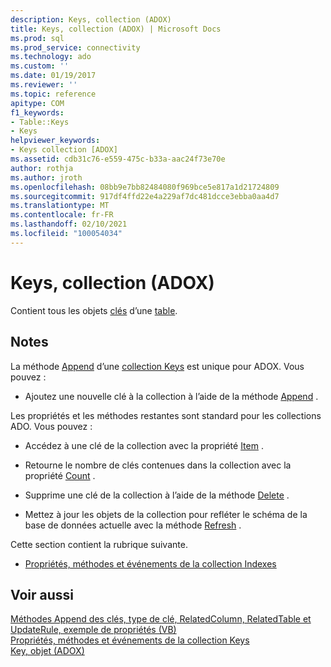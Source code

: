 ```yaml
---
description: Keys, collection (ADOX)
title: Keys, collection (ADOX) | Microsoft Docs
ms.prod: sql
ms.prod_service: connectivity
ms.technology: ado
ms.custom: ''
ms.date: 01/19/2017
ms.reviewer: ''
ms.topic: reference
apitype: COM
f1_keywords:
- Table::Keys
- Keys
helpviewer_keywords:
- Keys collection [ADOX]
ms.assetid: cdb31c76-e559-475c-b33a-aac24f73e70e
author: rothja
ms.author: jroth
ms.openlocfilehash: 08bb9e7bb82484080f969bce5e817a1d21724809
ms.sourcegitcommit: 917df4ffd22e4a229af7dc481dcce3ebba0aa4d7
ms.translationtype: MT
ms.contentlocale: fr-FR
ms.lasthandoff: 02/10/2021
ms.locfileid: "100054034"
---
```

# <a name="keys-collection-adox"></a>Keys, collection (ADOX)
Contient tous les objets [clés](./key-object-adox.md) d’une [table](./table-object-adox.md).  
  
## <a name="remarks"></a>Notes  
 La méthode [Append](./append-method-adox-keys.md) d’une [collection Keys]() est unique pour ADOX. Vous pouvez :  
  
-   Ajoutez une nouvelle clé à la collection à l’aide de la méthode [Append](./append-method-adox-keys.md) .  
  
 Les propriétés et les méthodes restantes sont standard pour les collections ADO. Vous pouvez :  
  
-   Accédez à une clé de la collection avec la propriété [Item](../ado-api/item-property-ado.md) .  
  
-   Retourne le nombre de clés contenues dans la collection avec la propriété [Count](../ado-api/count-property-ado.md) .  
  
-   Supprime une clé de la collection à l’aide de la méthode [Delete](./delete-method-adox-collections.md) .  
  
-   Mettez à jour les objets de la collection pour refléter le schéma de la base de données actuelle avec la méthode [Refresh](../ado-api/refresh-method-ado.md) .  
  
 Cette section contient la rubrique suivante.  
  
-   [Propriétés, méthodes et événements de la collection Indexes](./indexes-collection-properties-methods-and-events.md)  
  
## <a name="see-also"></a>Voir aussi  
 [Méthodes Append des clés, type de clé, RelatedColumn, RelatedTable et UpdateRule, exemple de propriétés (VB)](./keys-append-method-key-type-relatedcolumn-relatedtable-example-vb.md)   
 [Propriétés, méthodes et événements de la collection Keys](./keys-collection-properties-methods-and-events.md)   
 [Key, objet (ADOX)](./key-object-adox.md)